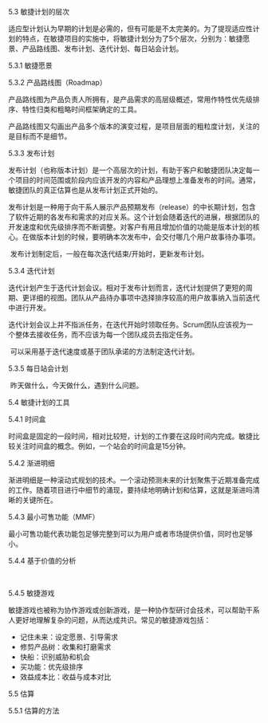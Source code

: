 5.3 敏捷计划的层次

适应型计划认为早期的计划是必需的，但有可能是不太完美的。为了提现适应性计划的特点，在敏捷项目的实施中，将敏捷计划分为了5个层次，分别为：敏捷愿景、产品路线图、发布计划、迭代计划、每日站会计划。

5.3.1 敏捷愿景



5.3.2 产品路线图（Roadmap）

产品路线图为产品负责人所拥有，是产品需求的高层级概述，常用作特性优先级排序、特性归类和粗略时间框架确定的工具。

产品路线图又勾画出产品多个版本的演变过程，是项目层面的粗粒度计划，关注的是目标而不是细节。



5.3.3 发布计划

​	发布计划（也称版本计划）是一个高层次的计划，有助于客户和敏捷团队决定每一个项目的时间范围或阶段内应该开发的内容和产品理想上准备发布的时间。通常，敏捷团队的真正估算也是从发布计划正式开始的。

​	发布计划是一种用于向干系人展示产品预期发布（release）的中长期计划，包含了软件近期的各发布和需求的对应关系。这个计划会随着迭代的进展，根据团队的开发速度和优先级排序而不断调整。对客户有用且增加价值的功能是版本计划的核心。在做版本计划的时候，要明确本次发布中，会交付哪几个用户故事待办事项。

​	发布计划制定后，一般在每次迭代结束/开始时，更新发布计划。



5.3.4 迭代计划

​	迭代计划产生于迭代计划会议。相对于发布计划而言，迭代计划提供了更短的周期、更详细的视图。团队从产品待办事项中选择排序较高的用户故事纳入当前迭代中进行开发。

​	迭代计划会议上并不指派任务，在迭代开始时领取任务。Scrum团队应该视为一个整体去接收任务，而不应该为每一个团队成员去指定任务。

​	可以采用基于迭代速度或基于团队承诺的方法制定迭代计划。



5.3.5 每日站会计划

​	昨天做什么，今天做什么，遇到什么问题。



5.4 敏捷计划的工具

5.4.1 时间盒

​	时间盒是固定的一段时间，相对比较短，计划的工作要在这段时间内完成。敏捷比较关注时间盒的概念。例如，一个站会的时间盒是15分钟。



5.4.2 渐进明细

​	渐进明细是一种滚动式规划的技术。一个滚动预测未来的计划聚焦于近期准备完成的工作。随着项目进行中细节的涌现，要持续地明确计划和估算，这就是渐进吗清晰的关键所在。



5.4.3 最小可售功能（MMF）

​	最小可售功能代表功能包足够完整到可以为用户或者市场提供价值，同时也足够小。



5.4.4 基于价值的分析

​	



5.4.5 敏捷游戏

​	敏捷游戏也被称为协作游戏或创新游戏，是一种协作型研讨会技术，可以帮助干系人更好地理解复杂的问题，从而达成共识。常见的敏捷游戏包括：

- 记住未来：设定愿景、引导需求
- 修剪产品树：收集和打磨需求
- 快船：识别威胁和机会
- 买功能：优先级排序
- 效益成本比：收益与成本对比



5.5 估算

5.5.1 估算的方法









